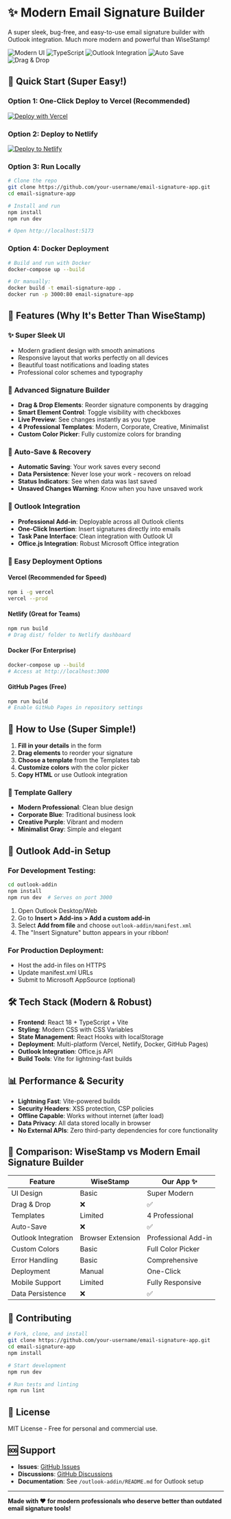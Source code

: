 # ✨ Modern Email Signature Builder

A super sleek, bug-free, and easy-to-use email signature builder with Outlook integration. Much more modern and powerful than WiseStamp!

![Modern UI](https://img.shields.io/badge/UI-Modern-blue)
![TypeScript](https://img.shields.io/badge/TypeScript-Ready-blue)
![Outlook Integration](https://img.shields.io/badge/Outlook-Integrated-green)
![Auto Save](https://img.shields.io/badge/Auto_Save-Enabled-green)
![Drag & Drop](https://img.shields.io/badge/Drag_&_Drop-Supported-orange)

## 🚀 Quick Start (Super Easy!)

### Option 1: One-Click Deploy to Vercel (Recommended)

[![Deploy with Vercel](https://vercel.com/button)](https://vercel.com/new/clone?repository-url=https://github.com/your-username/email-signature-app)

### Option 2: Deploy to Netlify

[![Deploy to Netlify](https://www.netlify.com/img/deploy/button.svg)](https://app.netlify.com/start/deploy?repository=https://github.com/your-username/email-signature-app)

### Option 3: Run Locally

```bash
# Clone the repo
git clone https://github.com/your-username/email-signature-app.git
cd email-signature-app

# Install and run
npm install
npm run dev

# Open http://localhost:5173
```

### Option 4: Docker Deployment

```bash
# Build and run with Docker
docker-compose up --build

# Or manually:
docker build -t email-signature-app .
docker run -p 3000:80 email-signature-app
```

## 🎯 Features (Why It's Better Than WiseStamp)

### ✨ **Super Sleek UI**
- Modern gradient design with smooth animations
- Responsive layout that works perfectly on all devices
- Beautiful toast notifications and loading states
- Professional color schemes and typography

### 🔧 **Advanced Signature Builder**
- **Drag & Drop Elements**: Reorder signature components by dragging
- **Smart Element Control**: Toggle visibility with checkboxes
- **Live Preview**: See changes instantly as you type
- **4 Professional Templates**: Modern, Corporate, Creative, Minimalist
- **Custom Color Picker**: Fully customize colors for branding

### 💾 **Auto-Save & Recovery**
- **Automatic Saving**: Your work saves every second
- **Data Persistence**: Never lose your work - recovers on reload
- **Status Indicators**: See when data was last saved
- **Unsaved Changes Warning**: Know when you have unsaved work

### 📧 **Outlook Integration**
- **Professional Add-in**: Deployable across all Outlook clients
- **One-Click Insertion**: Insert signatures directly into emails
- **Task Pane Interface**: Clean integration with Outlook UI
- **Office.js Integration**: Robust Microsoft Office integration

### 🚀 **Easy Deployment Options**

#### **Vercel (Recommended for Speed)**
```bash
npm i -g vercel
vercel --prod
```

#### **Netlify (Great for Teams)**
```bash
npm run build
# Drag dist/ folder to Netlify dashboard
```

#### **Docker (For Enterprise)**
```bash
docker-compose up --build
# Access at http://localhost:3000
```

#### **GitHub Pages (Free)**
```bash
npm run build
# Enable GitHub Pages in repository settings
```

## 📱 How to Use (Super Simple!)

1. **Fill in your details** in the form
2. **Drag elements** to reorder your signature
3. **Choose a template** from the Templates tab
4. **Customize colors** with the color picker
5. **Copy HTML** or use Outlook integration

### 🎨 Template Gallery
- **Modern Professional**: Clean blue design
- **Corporate Blue**: Traditional business look
- **Creative Purple**: Vibrant and modern
- **Minimalist Gray**: Simple and elegant

## 🔧 Outlook Add-in Setup

### For Development Testing:
```bash
cd outlook-addin
npm install
npm run dev  # Serves on port 3000
```

1. Open Outlook Desktop/Web
2. Go to **Insert > Add-ins > Add a custom add-in**
3. Select **Add from file** and choose `outlook-addin/manifest.xml`
4. The "Insert Signature" button appears in your ribbon!

### For Production Deployment:
- Host the add-in files on HTTPS
- Update manifest.xml URLs
- Submit to Microsoft AppSource (optional)

## 🛠️ Tech Stack (Modern & Robust)

- **Frontend**: React 18 + TypeScript + Vite
- **Styling**: Modern CSS with CSS Variables
- **State Management**: React Hooks with localStorage
- **Deployment**: Multi-platform (Vercel, Netlify, Docker, GitHub Pages)
- **Outlook Integration**: Office.js API
- **Build Tools**: Vite for lightning-fast builds

## 📊 Performance & Security

- **Lightning Fast**: Vite-powered builds
- **Security Headers**: XSS protection, CSP policies
- **Offline Capable**: Works without internet (after load)
- **Data Privacy**: All data stored locally in browser
- **No External APIs**: Zero third-party dependencies for core functionality

## 🎯 Comparison: WiseStamp vs Modern Email Signature Builder

| Feature | WiseStamp | Our App ✨ |
|---------|-----------|------------|
| UI Design | Basic | Super Modern |
| Drag & Drop | ❌ | ✅ |
| Templates | Limited | 4 Professional |
| Auto-Save | ❌ | ✅ |
| Outlook Integration | Browser Extension | Professional Add-in |
| Custom Colors | Basic | Full Color Picker |
| Error Handling | Basic | Comprehensive |
| Deployment | Manual | One-Click |
| Mobile Support | Limited | Fully Responsive |
| Data Persistence | ❌ | ✅ |

## 🚀 Contributing

```bash
# Fork, clone, and install
git clone https://github.com/your-username/email-signature-app.git
cd email-signature-app
npm install

# Start development
npm run dev

# Run tests and linting
npm run lint
```

## 📝 License

MIT License - Free for personal and commercial use.

## 🆘 Support

- **Issues**: [GitHub Issues](https://github.com/your-username/email-signature-app/issues)
- **Discussions**: [GitHub Discussions](https://github.com/your-username/email-signature-app/discussions)
- **Documentation**: See `/outlook-addin/README.md` for Outlook setup

---

**Made with ❤️ for modern professionals who deserve better than outdated email signature tools!**
